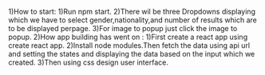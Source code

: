 1)How to start:
   1)Run npm start.
   2)There wil be three Dropdowns displaying which we have to select gender,nationality,and number
    of results which are to be displayed perpage.
    3)For image to popup just click the image to popup.
2)How app building has went on :
   1)First create a react app using create  react app.
   2)Install node modules.Then fetch the data using api url and setting the states and displaying the data based on the input 
   which we created. 
   3)Then using css design user interface.
